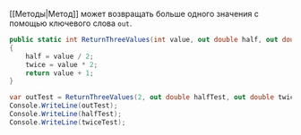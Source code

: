 
[[Методы|Метод]] может возвращать больше одного значения с помощью ключевого слова `out`.

```cs
public static int ReturnThreeValues(int value, out double half, out double twice)
{
    half = value / 2;
    twice = value * 2;
    return value + 1;
}
```

```cs
var outTest = ReturnThreeValues(2, out double halfTest, out double twiceTest);
Console.WriteLine(outTest);
Console.WriteLine(halfTest);
Console.WriteLine(twiceTest);
```